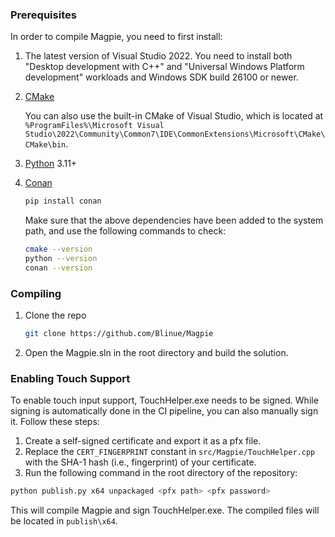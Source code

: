 ### Prerequisites

In order to compile Magpie, you need to first install:

1. The latest version of Visual Studio 2022. You need to install both "Desktop development with C++" and "Universal Windows Platform development" workloads and Windows SDK build 26100 or newer.
2. [CMake](https://cmake.org/)

   You can also use the built-in CMake of Visual Studio, which is located at `%ProgramFiles%\Microsoft Visual Studio\2022\Community\Common7\IDE\CommonExtensions\Microsoft\CMake\CMake\bin`.
3. [Python](https://www.python.org/) 3.11+
4. [Conan](https://conan.io/)

   ```bash
   pip install conan
   ```
   
   Make sure that the above dependencies have been added to the system path, and use the following commands to check:
   ```bash
   cmake --version
   python --version
   conan --version
   ```

### Compiling

1. Clone the repo

   ```bash
   git clone https://github.com/Blinue/Magpie
   ```

2. Open the Magpie.sln in the root directory and build the solution.

### Enabling Touch Support

To enable touch input support, TouchHelper.exe needs to be signed. While signing is automatically done in the CI pipeline, you can also manually sign it. Follow these steps:

1. Create a self-signed certificate and export it as a pfx file.
2. Replace the `CERT_FINGERPRINT` constant in `src/Magpie/TouchHelper.cpp` with the SHA-1 hash (i.e., fingerprint) of your certificate.
3. Run the following command in the root directory of the repository:

```bash
python publish.py x64 unpackaged <pfx path> <pfx password>
```

This will compile Magpie and sign TouchHelper.exe. The compiled files will be located in `publish\x64`.
